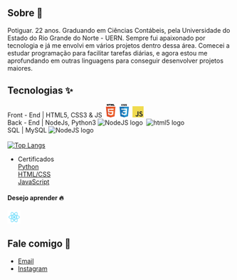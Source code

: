 ## Sobre :crystal_ball:
Potiguar. 22 anos. Graduando em Ciências Contábeis, pela Universidade do Estado do Rio Grande do Norte - UERN. Sempre fui apaixonado por tecnologia e já me envolvi em vários projetos dentro dessa área. Comecei a estudar programação para facilitar tarefas diárias, e agora estou me aprofundando em outras linguagens para conseguir desenvolver projetos maiores.

## Tecnologias :sparkles:

Front - End | HTML5, CSS3 & JS <img src="https://raw.githubusercontent.com/github/explore/80688e429a7d4ef2fca1e82350fe8e3517d3494d/topics/html/html.png" alt="html5 logo" height=30><img src="https://raw.githubusercontent.com/github/explore/80688e429a7d4ef2fca1e82350fe8e3517d3494d/topics/css/css.png" alt="css3 logo" height=30>&nbsp;<img src="https://raw.githubusercontent.com/github/explore/80688e429a7d4ef2fca1e82350fe8e3517d3494d/topics/javascript/javascript.png" alt="javascript logo" height=25><br>
Back - End | NodeJs, Python3 <img src="https://upload.wikimedia.org/wikipedia/commons/thumb/d/d9/Node.js_logo.svg/1200px-Node.js_logo.svg.png" alt="NodeJS logo" height=25>&nbsp;&nbsp;<img src="https://cdn.pling.com/cache/400x400/img//hive/content-pre1/66411-1.png" alt="html5 logo" height=25><br>
SQL | MySQL <img src="https://upload.wikimedia.org/wikipedia/labs/8/8e/Mysql_logo.png" alt="NodeJS logo" height=25><br>
<br>[![Top Langs](https://github-readme-stats.vercel.app/api/top-langs/?username=andrestanlley&layout=compact&theme=tokyonight)](https://github.com/andrestanlley/github-readme-stats)

* Certificados<br>
[Python](https://www.cursoemvideo.com/validacao-de-certificado/?codigo=346DF-685A-2)<br>
[HTML/CSS](https://www.cursoemvideo.com/validacao-de-certificado/?codigo=346DF-DB40-8)<br>
[JavaScript](https://www.cursoemvideo.com/validacao-de-certificado/?codigo=%20346DF-6C61-5)<br>
#### Desejo aprender :fire:
<img src="https://raw.githubusercontent.com/github/explore/80688e429a7d4ef2fca1e82350fe8e3517d3494d/topics/react/react.png" alt="react logo" height=30><br>
## Fale comigo :calling:
* [Email](mailto:stanlley41@gmail.com)
* [Instagram](https://instagram.com/andrestanlley)
